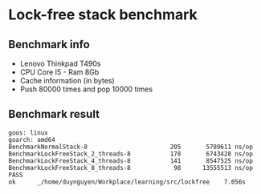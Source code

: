 # Lock-free stack benchmark

## Benchmark info

- Lenovo Thinkpad T490s
- CPU Core I5 - Ram 8Gb
- Cache information (in bytes)
- Push 80000 times and pop 10000 times

## Benchmark result


```
goos: linux
goarch: amd64
BenchmarkNormalStack-8               	     205	   5789611 ns/op
BenchmarkLockFreeStack_2_threads-8   	     178	   6743428 ns/op
BenchmarkLockFreeStack_4_threads-8   	     141	   8547525 ns/op
BenchmarkLockFreeStack_8_threads-8   	      98	  13555513 ns/op
PASS
ok  	_/home/duynguyen/Workplace/learning/src/lockfree	7.056s
```